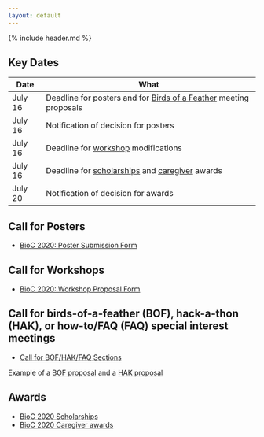 ```yaml
---
layout: default
---
```


{% include header.md %}

<!--
## Call for F1000Research articles

Following on from previous years, we are inviting conference attendees to
contribute articles on Bioconductor workflows or packages to the [Bioconductor
gateway](https://f1000research.com/gateways/bioconductor/about-this-gateway). This is a great opportunity to get credit for your work and increase its visibility and impact. The submission deadline is TBA.
-->

## Key Dates

| Date     | What |
| -------- | -------------------------------------- |
| July 16 | Deadline for posters and for [Birds of a Feather](https://support.bioconductor.org/p/132033/) meeting proposals |
| July 16 | Notification of decision for posters |
| July 16 | Deadline for [workshop](./workshops.md) modifications |
| July 16 | Deadline for [scholarships](./scholarships.md) and [caregiver](./caregiver-awards.md) awards |
| July 20 | Notification of decision for awards |

## Call for Posters

- [BioC 2020: Poster Submission Form](https://docs.google.com/forms/d/e/1FAIpQLSfMdX7Oo3C6gDMdNhgZ2x_vkCMVCcYbmjldUvcaILQv63Hjcw/viewform)

## Call for Workshops

- [BioC 2020: Workshop Proposal Form](https://docs.google.com/forms/d/e/1FAIpQLSce0VNXf4j27Ftu-wbI53ibTtLJxak4zLDCXyKZDdUU9QY7Rg/viewform)

## Call for birds-of-a-feather (BOF), hack-a-thon (HAK), or how-to/FAQ (FAQ) special interest meetings

- [Call for BOF/HAK/FAQ Sections](https://support.bioconductor.org/p/132033/)

Example of a [BOF proposal](https://github.com/Bioconductor/BioC2020/issues/67) and a [HAK proposal](https://github.com/Bioconductor/BioC2020/issues/68)

## Awards

* [BioC 2020 Scholarships](./scholarships.md)
* [BioC 2020 Caregiver awards](./caregiver-awards.md)


